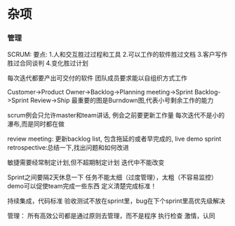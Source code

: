 # 杂项
### 管理
SCRUM:
要点:
1.人和交互胜过过程和工具
2.可以工作的软件胜过文档
3.客户写作胜过合同谈判
4.变化胜过计划

每次迭代都要产出可交付的软件
团队成员要求能以自组织方式工作

Customer->Product Owner->Backlog->Planning meeting->Sprint Backlog->Sprint Review->Ship
最重要的图是Burndown图,代表小号剩余工作的能力

scrum例会只允许master和team讲话, 例会之前要更新工作量
每次迭代不是小的瀑布,而是同时都在做

review meeting:
更新backlog list, 包含拖延的或者早完成的, live demo
sprint retrospective:总结一下,找出问题和如何改进

敏捷需要经常制定计划,但不超期制定计划
迭代中不能改变

Sprint之间要隔2天休息一下
任务不能太细（过度管理），太粗（不容易监控）
demo可以促使team完成一些东西
定义清楚完成标准！

持续集成，代码标准
验收测试不放在sprint里，bug在下个sprint里高优先级解决

管理：
所有高效公司都是通过原则去管理，而不是程序
执行检查
激情，认同
